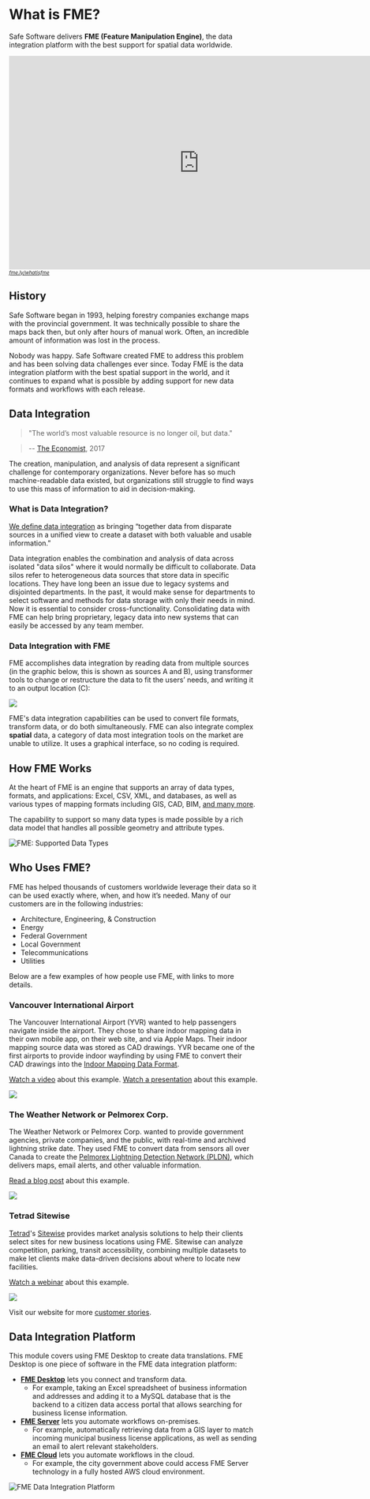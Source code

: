 # What is FME?

Safe Software delivers **FME (Feature Manipulation Engine)**, the data integration platform with the best support for spatial data worldwide.

<iframe width="770" height="433" src="https://www.youtube.com/embed/sn7K0xhiNSk" frameborder="0" allow="accelerometer; autoplay; encrypted-media; gyroscope; picture-in-picture" allowfullscreen></iframe>
<span style="font-style:italic;font-size:x-small"><a href="http://fme.ly/whatisfme">fme.ly/whatisfme</a></span>

## History

Safe Software began in 1993, helping forestry companies exchange maps with the provincial government. It was technically possible to share the maps back then, but only after hours of manual work. Often, an incredible amount of information was lost in the process.

Nobody was happy. Safe Software created FME to address this problem and has been solving data challenges ever since. Today FME is the data integration platform with the best spatial support in the world, and it continues to expand what is possible by adding support for new data formats and workflows with each release.

## Data Integration

<tag></tag>
> "The world’s most valuable resource is no longer oil, but data."

>-- [The Economist](https://www.economist.com/leaders/2017/05/06/the-worlds-most-valuable-resource-is-no-longer-oil-but-data), 2017

The creation, manipulation, and analysis of data represent a significant challenge for contemporary organizations. Never before has so much machine-readable data existed, but organizations still struggle to find ways to use this mass of information to aid in decision-making.

### What is Data Integration?

[We define data integration](https://www.safe.com/what-is/data-integration/) as bringing “together data from disparate sources in a unified view to create a dataset with both valuable and usable information.”

Data integration enables the combination and analysis of data across isolated "data silos" where it would normally be difficult to collaborate. Data silos refer to heterogeneous data sources that store data in specific locations. They have long been an issue due to legacy systems and disjointed departments. In the past, it would make sense for departments to select software and methods for data storage with only their needs in mind. Now it is essential to consider cross-functionality. Consolidating data with FME can help bring proprietary, legacy data into new systems that can easily be accessed by any team member.

### Data Integration with FME

FME accomplishes data integration by reading data from multiple sources (in the graphic below, this is shown as sources A and B), using transformer tools to change or restructure the data to fit the users’ needs, and writing it to an output location (C):

![](./Images/Img1.001.WhatIsFME.png)

FME's data integration capabilities can be used to convert file formats, transform data, or do both simultaneously. FME can also integrate complex **spatial** data, a category of data most integration tools on the market are unable to utilize. It uses a graphical interface, so no coding is required.

## How FME Works

At the heart of FME is an engine that supports an array of data types, formats, and applications: Excel, CSV, XML, and databases, as well as various types of mapping formats including GIS, CAD, BIM, [and many more](https://www.safe.com/integrate/#!).

The capability to support so many data types is made possible by a rich data model that handles all possible geometry and attribute types.

![FME: Supported Data Types](./Images/Img1.002.FMEDataTypes.png)

## Who Uses FME?

FME has helped thousands of customers worldwide leverage their data so it can be used exactly where, when, and how it’s needed. Many of our customers are in the following industries:

- Architecture, Engineering, & Construction
- Energy
- Federal Government
- Local Government
- Telecommunications
- Utilities

Below are a few examples of how people use FME, with links to more details.

### Vancouver International Airport

The Vancouver International Airport (YVR) wanted to help passengers navigate inside the airport. They chose to share indoor mapping data in their own mobile app, on their web site, and via Apple Maps. Their indoor mapping source data was stored as CAD drawings. YVR became one of the first airports to provide indoor wayfinding by using FME to convert their CAD drawings into the [Indoor Mapping Data Format](https://www.safe.com/integrate/indoor-mapping-data-format-imdf/).

[Watch a video](https://www.youtube.com/watch?v=pHaLPP6Vj4c&feature=youtu.be) about this example.
[Watch a presentation](https://www.safe.com/presentation/indoor-mapping-trials-and-tribulations/?) about this example.

![](./Images/Img1.003.yvr.png)

### The Weather Network or Pelmorex Corp.

The Weather Network or Pelmorex Corp. wanted to provide government agencies, private companies, and the public, with real-time and archived lightning strike date. They used FME to convert data from sensors all over Canada to create the [Pelmorex Lightning Detection Network (PLDN)](http://data.twncs.com/Solutions/Lightning/lightning.html), which delivers maps, email alerts, and other valuable information.

[Read a blog post](https://blog.safe.com/2010/09/fme-server-and-the-weather-network/?) about this example.

![](./Images/Img1.004.the-weather-network.png)

### Tetrad Sitewise

[Tetrad](http://www.tetrad.com/)'s [Sitewise](http://www.tetrad.com/software/sitewisepro/) provides market analysis solutions to help their clients select sites for new business locations using FME. Sitewise can analyze competition, parking, transit accessibility, combining multiple datasets to make let clients make data-driven decisions about where to locate new facilities.

[Watch a webinar](https://www.safe.com/webinars/market-analysis/) about this example.

![](./Images/Img1.005.FME-AGOL-drive-time-polygon.jpg)

Visit our website for more [customer stories](https://www.safe.com/customers/).

## Data Integration Platform

This module covers using FME Desktop to create data translations. FME Desktop is one piece of software in the FME data integration platform:

- [**FME Desktop**](https://www.safe.com/fme/fme-desktop/) lets you connect and transform data.
  - For example, taking an Excel spreadsheet of business information and addresses and adding it to a MySQL database that is the backend to a citizen data access portal that allows searching for business license information.
- [**FME Server**](https://www.safe.com/fme/fme-server/) lets you automate workflows on-premises.
  - For example, automatically retrieving data from a GIS layer to match incoming municipal business license applications, as well as sending an email to alert relevant stakeholders.
- [**FME Cloud**](https://www.safe.com/fme/fme-cloud/) lets you automate workflows in the cloud.
  - For example, the city government above could access FME Server technology in a fully hosted AWS cloud environment.

![FME Data Integration Platform](./Images/Img1.006.fme-platform.png)
